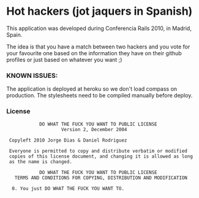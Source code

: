 # Hot hackers (jot jaquers in Spanish)

This application was developed during Conferencia Rails 2010, in Madrid, Spain.

The idea is that you have a match between two hackers and you vote for your favourite one based on the information they have on their github profiles or just based on whatever you want ;)

### KNOWN ISSUES:

The application is deployed at heroku so we don't load compass on production. The stylesheets need to be compiled manually before deploy.

### License

                DO WHAT THE FUCK YOU WANT TO PUBLIC LICENSE
                        Version 2, December 2004

     Copyleft 2010 Jorge Dias & Daniel Rodriguez

     Everyone is permitted to copy and distribute verbatim or modified
     copies of this license document, and changing it is allowed as long
     as the name is changed.

                DO WHAT THE FUCK YOU WANT TO PUBLIC LICENSE
       TERMS AND CONDITIONS FOR COPYING, DISTRIBUTION AND MODIFICATION

      0. You just DO WHAT THE FUCK YOU WANT TO.
